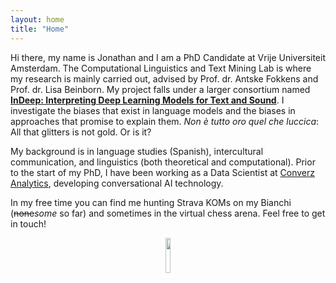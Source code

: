 ```yaml
---
layout: home
title: "Home"
---
```


Hi there, my name is Jonathan and I am a PhD Candidate at Vrije Universiteit Amsterdam. The Computational Linguistics and Text Mining Lab is where my research is mainly carried out, advised by Prof. dr. Antske Fokkens and Prof. dr. Lisa Beinborn. My project falls under a larger consortium named <a href="https://projects.illc.uva.nl/indeep/"><b>InDeep: Interpreting Deep Learning Models for Text and Sound</b></a>. I investigate the biases that exist in language models and the biases in approaches that promise to explain them. <i>Non è tutto oro quel che luccica</i>: All that glitters is not gold. Or is it?

My background is in language studies (Spanish), intercultural communication, and linguistics (both theoretical and computational). Prior to the start of my PhD, I have been working as a Data Scientist at <a href="https://www.converz.co">Converz Analytics</a>, developing conversational AI technology. 

In my free time you can find me hunting Strava KOMs on my Bianchi (<s>none</s><i>some</i> so far) and sometimes in the virtual chess arena.
Feel free to get in touch!

<div style="text-align: center;">
	<img src="{{ site.github.url }}/assets/img/chessbike.png" alt="" width="12%" />
</div>
